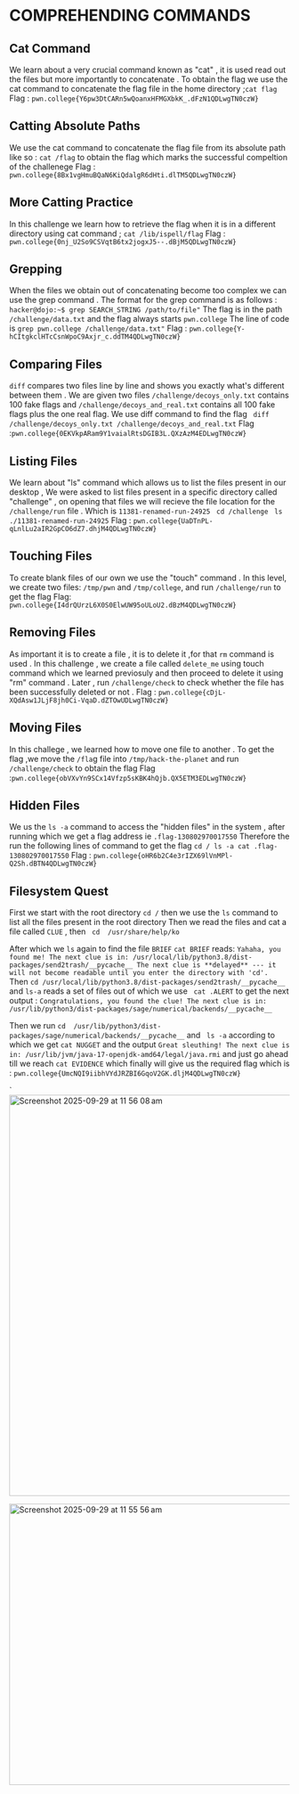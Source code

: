 # COMPREHENDING COMMANDS

##  Cat Command

We learn about a very crucial command known as "cat" , it is used read out the files but more importantly  to concatenate . To obtain the flag we use the cat command to
concatenate the flag file in the home directory ;`cat flag` 
Flag : `pwn.college{Y6pw3DtCARn5wQoanxHFMGXbkK_.dFzN1QDLwgTN0czW}`


## Catting Absolute Paths

We use the cat command to concatenate the flag file from its absolute path like so : `cat /flag` to obtain the flag which marks the successful compeltion of the challenege 
Flag : `pwn.college{8Bx1vgHmuBQaN6KiQdalgR6dHti.dlTM5QDLwgTN0czW}`


## More Catting Practice

In this challenge we learn how to retrieve the flag when it is in a different directory using cat command ; `cat /lib/ispell/flag`
Flag : `pwn.college{0nj_U2So9CSVqtB6tx2jogxJ5--.dBjM5QDLwgTN0czW}`


## Grepping

When the files we obtain out of concatenating become too complex we can use the grep command . 
The format for the grep command is as follows : `hacker@dojo:~$ grep SEARCH_STRING /path/to/file"`
The flag is in the path  `/challenge/data.txt` and the flag always starts `pwn.college` 
The line of code is `grep pwn.college /challenge/data.txt"`
Flag : `pwn.college{Y-hCItgkclHTcCsnWpoC9Axjr_c.ddTM4QDLwgTN0czW}`


## Comparing Files 

`diff` compares two files line by line and shows you exactly what's different between them . 
We are given two files `/challenge/decoys_only.txt` contains 100 fake flags and `/challenge/decoys_and_real.txt` contains all 100 fake flags plus the one real flag. 
We use diff command to find the flag ` diff /challenge/decoys_only.txt /challenge/decoys_and_real.txt`
Flag :`pwn.college{0EKVkpARam9Y1vaialRtsDGIB3L.QXzAzM4EDLwgTN0czW}`

## Listing Files

We learn about "ls" command which allows us to list the files present in our desktop , We were asked to list files present in a specific directory called "challenge" ,
on opening that files we will recieve the file location for the `/challenge/run` file . Which is `11381-renamed-run-24925`
` cd /challenge`
` ls`
`./11381-renamed-run-24925`
Flag : `pwn.college{UaDTnPL-qLnlLu2aIR2GpCO6dZ7.dhjM4QDLwgTN0czW}`

## Touching Files

To create blank files of our own we use the "touch" command .  In this level, we create two files: `/tmp/pwn` and `/tmp/college`, and run `/challenge/run` to get the flag 
Flag: `pwn.college{I4drQUrzL6X0S0ElwUW95oULoU2.dBzM4QDLwgTN0czW}`

## Removing Files

As important it is to create a file , it is to delete it ,for that `rm` command is used . In this challenge , we create a file called
`delete_me` using touch command which we learned previosuly and then proceed to delete it using "rm" command . Later , run `/challenge/check`
to check whether the file has been successfully deleted or not . 
Flag : `pwn.college{cDjL-XQdAsw1JLjF8jh0Ci-VqaD.dZTOwUDLwgTN0czW}`

## Moving Files 

In this challege , we learned how to move one file to another . To get the flag ,we move the `/fla`g file into `/tmp/hack-the-planet` and run `/challenge/check` to obtain the flag
Flag :`pwn.college{obVXvYn9SCx14Vfzp5sKBK4hQjb.QX5ETM3EDLwgTN0czW}`

## Hidden Files

We us the `ls -a` command to access the "hidden files" in the system , after running which we get a flag address ie `.flag-130802970017550`
Therefore the run the following lines of command to get the flag 
`cd /
ls -a
cat .flag-130802970017550`
Flag : `pwn.college{oHR6b2C4e3rIZX69lVnMPl-Q2Sh.dBTN4QDLwgTN0czW}`

## Filesystem Quest

First we start with the root directory `cd /` then we use the `ls` command to list all the files present in the root directory 
Then we read the files and cat a file called `CLUE` , then ` cd  /usr/share/help/ko`

After which we `ls` again to find the file `BRIEF` 
`cat BRIEF` reads:
`Yahaha, you found me!
The next clue is in: /usr/local/lib/python3.8/dist-packages/send2trash/__pycache__
The next clue is **delayed** --- it will not become readable until you enter the directory with 'cd'.
`
Then  `cd /usr/local/lib/python3.8/dist-packages/send2trash/__pycache__`  and `ls-a`
reads a set of files out of which we use ` cat .ALERT` to get the next output :
`Congratulations, you found the clue!
The next clue is in: /usr/lib/python3/dist-packages/sage/numerical/backends/__pycache__`

Then we run `cd  /usr/lib/python3/dist-packages/sage/numerical/backends/__pycache__` and ` ls -a`
according to which  we get `cat NUGGET` and the output 
`Great sleuthing!
The next clue is in: /usr/lib/jvm/java-17-openjdk-amd64/legal/java.rmi`
and just go ahead till we reach `cat EVIDENCE` which finally will give us the required flag 
which is : `pwn.college{UmcNQI9iibhVYdJRZBI6GqoV2GK.dljM4QDLwgTN0czW}`

`<img width="1317" height="720" alt="Screenshot 2025-09-29 at 11 56 08 am" src="https://github.com/user-attachments/assets/329874fd-bdf0-4440-ac1c-696b9db2b10b" />

<img width="951" height="505" alt="Screenshot 2025-09-29 at 11 55 56 am" src="https://github.com/user-attachments/assets/f027a6d3-92d8-4ab2-bdea-9e54efbeb699" />






